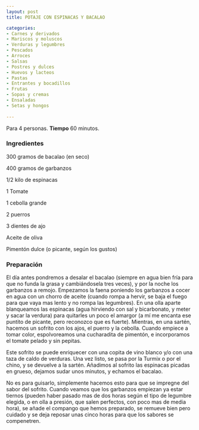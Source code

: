 ```yaml
---
layout: post
title: POTAJE CON ESPINACAS Y BACALAO

categories:
- Carnes y derivados
- Mariscos y moluscos
- Verduras y legumbres
- Pescados
- Arroces
- Salsas
- Postres y dulces
- Huevos y lacteos
- Pastas
- Entrantes y bocadillos
- Frutas
- Sopas y cremas
- Ensaladas
- Setas y hongos
 
---
```

Para 4 personas.
<b>Tiempo</b> 60 minutos.

<h3>Ingredientes</h3>
300 gramos de bacalao (en seco)

400 gramos de garbanzos

1/2 kilo de espinacas

1 Tomate

1 cebolla grande

2 puerros

3 dientes de ajo

Aceite de oliva

Pimentón dulce (o picante, según los gustos)

<h3>Preparación</h3>
El día antes pondremos a desalar el bacalao (siempre en agua bien fría para que no funda la grasa y cambiándosela tres veces), y por la noche los garbanzos a remojo. Empezamos la faena poniendo los garbanzos a cocer en agua con un chorro de aceite (cuando rompa a hervir, se baja el fuego para que vaya mas lento y no rompa las legumbres). En una olla aparte blanqueamos las espinacas (agua hirviendo con sal y bicarbonato, y meter y sacar la verdura) para quitarles un poco el amargor (a mí me encanta ese puntito de picante, pero reconozco que es fuerte). Mientras, en una sartén, hacemos un sofrito con los ajos, el puerro y la cebolla. Cuando empiece a tomar color, espolvoreamos una cucharadita de pimentón, e incorporamos el tomate pelado y sin pepitas.

Este sofrito se puede enriquecer con una copita de vino blanco y/o con una taza de caldo de verduras. Una vez listo, se pasa por la Turmix o por el chino, y se devuelve a la sartén. Añadimos al sofrito las espinacas picadas en grueso, dejamos sudar unos minutos, y echamos el bacalao.

No es para guisarlo, simplemente hacemos esto para que se impregne del sabor del sofrito. Cuando veamos que los garbanzos empiezan ya estar tiernos (pueden haber pasado mas de dos horas según el tipo de legumbre elegida, o en olla a presión, que salen perfectos, con poco mas de media hora), se añade el compango que hemos preparado, se remueve bien pero cuidado y se deja reposar unas cinco horas para que los sabores se compenetren.

